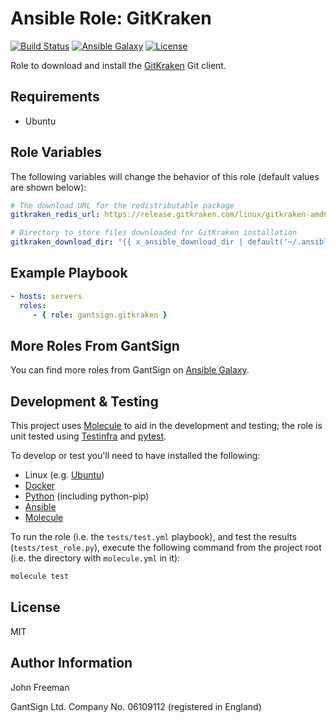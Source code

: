 Ansible Role: GitKraken
=======================

[![Build Status](https://travis-ci.org/gantsign/ansible-role-gitkraken.svg?branch=master)](https://travis-ci.org/gantsign/ansible-role-gitkraken)
[![Ansible Galaxy](https://img.shields.io/badge/ansible--galaxy-gantsign.gitkraken-blue.svg)](https://galaxy.ansible.com/gantsign/gitkraken)
[![License](https://img.shields.io/badge/license-MIT-blue.svg)](https://raw.githubusercontent.com/gantsign/ansible-role-gitkraken/master/LICENSE)

Role to download and install the [GitKraken](https://www.gitkraken.com) Git client.

Requirements
------------

* Ubuntu

Role Variables
--------------

The following variables will change the behavior of this role (default values
are shown below):

```yaml
# The download URL for the redistributable package
gitkraken_redis_url: https://release.gitkraken.com/linux/gitkraken-amd64.deb

# Directory to store files downloaded for GitKraken installation
gitkraken_download_dir: "{{ x_ansible_download_dir | default('~/.ansible/tmp/downloads') }}"
```

Example Playbook
----------------

```yaml
- hosts: servers
  roles:
     - { role: gantsign.gitkraken }
```

More Roles From GantSign
------------------------

You can find more roles from GantSign on
[Ansible Galaxy](https://galaxy.ansible.com/gantsign).

Development & Testing
---------------------

This project uses [Molecule](http://molecule.readthedocs.io/) to aid in the
development and testing; the role is unit tested using
[Testinfra](http://testinfra.readthedocs.io/) and
[pytest](http://docs.pytest.org/).

To develop or test you'll need to have installed the following:

* Linux (e.g. [Ubuntu](http://www.ubuntu.com/))
* [Docker](https://www.docker.com/)
* [Python](https://www.python.org/) (including python-pip)
* [Ansible](https://www.ansible.com/)
* [Molecule](http://molecule.readthedocs.io/)

To run the role (i.e. the `tests/test.yml` playbook), and test the results
(`tests/test_role.py`), execute the following command from the project root
(i.e. the directory with `molecule.yml` in it):

```bash
molecule test
```

License
-------

MIT

Author Information
------------------

John Freeman

GantSign Ltd.
Company No. 06109112 (registered in England)
